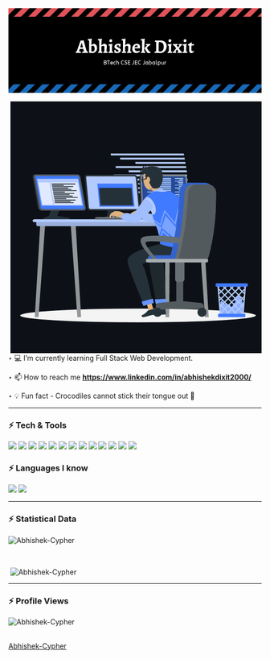 <img src="https://github.com/Abhishek-Cypher/Abhishek-Cypher/blob/main/banner_github.jpg" alt="Abhishek-Cypher" />
 
<p><img align="right" src="https://github.com/Abhishek-Cypher/Abhishek-Cypher/blob/main/animation_github.gif" alt="Abhishek-Cypher" /></p>

<br>
‣ 💻 I’m currently learning Full Stack Web Development.

‣ 📫 How to reach me **https://www.linkedin.com/in/abhishekdixit2000/**

‣ 💡 Fun fact - Crocodiles cannot stick their tongue out 🐊

<hr>

### ⚡ Tech & Tools 

<p>
<img src="https://img.shields.io/badge/-HTML5-E34F26?style=flat&logo=html5&logoColor=white"> 
<img src="https://img.shields.io/badge/-CSS3-1572B6?style=flat&logo=css3&logoColor=white">
<img src="https://img.shields.io/badge/-JavaScript-eed718?style=flat&logo=javascript&logoColor=ffffff">
<img src="https://img.shields.io/badge/-Bootstrap-563D7C?style=flat&logo=bootstrap&logoColor=white">
<img src="https://img.shields.io/badge/-MongoDB-4DB33D?style=flat&logo=mongodb&logoColor=FFFFFF">
<img src="https://img.shields.io/badge/-Express.js-787878?style=flat">
<img src="https://img.shields.io/badge/-React-000000?style=flat&logo=react&logoColor=00c8ff">
<img src="https://img.shields.io/badge/-Node.js-3C873A?style=flat&logo=Node.js&logoColor=white">
<img src="https://img.shields.io/badge/-MySQL-F29111?style=flat&logo=mysql&logoColor=FFFFFF">
<img src="http://img.shields.io/badge/-Git-F1502F?style=flat&logo=git&logoColor=FFFFFF">
<img src="http://img.shields.io/badge/-Github-000000?style=flat&logo=github&logoColor=FFFFFF">
<img src="http://img.shields.io/badge/-VS%20Code-007ACC?style=flat&logo=visual%20studio%20code&logoColor=white">
<img src="http://img.shields.io/badge/-Heroku-430098?style=flat&logo=heroku&logoColor=white">
</p>

### ⚡ Languages I know
<p>
<img src="https://img.shields.io/badge/-C%20&%20C++-659ad2?style=flat&logo=c%2B%2B&logoColor=ffffff"> 
<img src="https://img.shields.io/badge/-Python-black?style=flat&logo=python&logoColor=white"> 
</p>
    
<hr>

<h3> ⚡ Statistical Data </h3>
<p><img align="center"
    src="https://github-readme-stats.vercel.app/api/top-langs?username=Abhishek-Cypher&show_icons=true&locale=en&bg_color=0d1117&text_color=ffffff&layout=compact"
    alt="Abhishek-Cypher" 
    bg_color=#808080/></p>

<br>

<p>&nbsp;<img align="center" src="https://github-readme-stats.vercel.app/api?username=Abhishek-Cypher&show_icons=true&locale=en&bg_color=0d1117&text_color=ffffff&repo=convoychat"
    alt="Abhishek-Cypher" /></p>

<hr>

<p align="right"> <h3> ⚡ Profile Views </h3> 
    <img src="https://komarev.com/ghpvc/?username=Abhishek-Cypher&label=Profile%20views&color=0e75b6&style=flat"
    alt="Abhishek-Cypher" /> 
  </p>

<br>
<a href="https://github.com/Abhishek-Cypher">Abhishek-Cypher</a>

<!---
Abhishek-Cypher/Abhishek-Cypher is a ✨ special ✨ repository because its `README.md` (this file) appears on your GitHub profile.
You can click the Preview link to take a look at your changes.
--->
